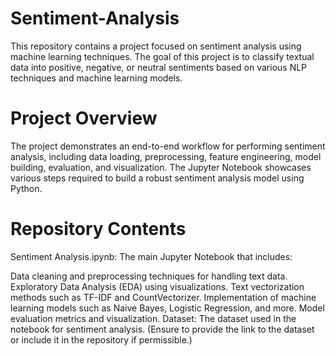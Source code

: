 # Sentiment-Analysis

This repository contains a project focused on sentiment analysis using machine learning techniques. The goal of this project is to classify textual data into positive, negative, or neutral sentiments based on various NLP techniques and machine learning models.

# Project Overview
The project demonstrates an end-to-end workflow for performing sentiment analysis, including data loading, preprocessing, feature engineering, model building, evaluation, and visualization. The Jupyter Notebook showcases various steps required to build a robust sentiment analysis model using Python.

# Repository Contents
Sentiment Analysis.ipynb: The main Jupyter Notebook that includes:

Data cleaning and preprocessing techniques for handling text data.
Exploratory Data Analysis (EDA) using visualizations.
Text vectorization methods such as TF-IDF and CountVectorizer.
Implementation of machine learning models such as Naive Bayes, Logistic Regression, and more.
Model evaluation metrics and visualization.
Dataset: The dataset used in the notebook for sentiment analysis. (Ensure to provide the link to the dataset or include it in the repository if permissible.)
